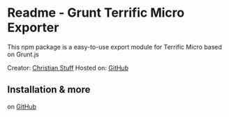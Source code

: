 # Readme - Grunt Terrific Micro Exporter

This npm package is a easy-to-use export module for Terrific Micro based on Grunt.js

Creator: [Christian Stuff](https://github.com/regaddi) 
Hosted on: [GitHub](https://github.com/namics/grunt-terrific-micro-exporter)

## Installation & more

on [GitHub](https://github.com/namics/grunt-terrific-micro-exporter)
